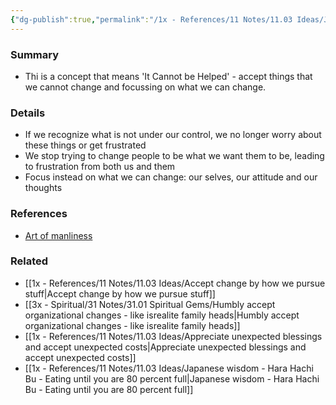 ```yaml
---
{"dg-publish":true,"permalink":"/1x - References/11 Notes/11.03 Ideas/Japanese wisdom - Shikata Ga Nai - Accepting what you cannot change/","title":"Japanese wisdom - Shikata Ga Nai - Accepting what you cannot change","created":"2023-08-12T09:08:08.794+03:00","updated":"2024-02-14T20:18:29.082+03:00"}
---
```



### Summary
- Thi is a concept that means 'It Cannot be Helped' - accept things that we cannot change and focussing on what we can change.

### Details
- If we recognize what is not under our control, we no longer worry about these things or get frustrated
- We stop trying to change people to be what we want them to be, leading to frustration from both us and them
- Focus instead on what we can change: our selves, our attitude and our thoughts

### References
- [Art of manliness](https://www.artofmanliness.com/character/advice/7-japanese-concepts-that-can-improve-your-life/)

### Related
- [[1x - References/11 Notes/11.03 Ideas/Accept change by how we pursue stuff\|Accept change by how we pursue stuff]]
- [[3x - Spiritual/31 Notes/31.01 Spiritual Gems/Humbly accept organizational changes - like isrealite family heads\|Humbly accept organizational changes - like isrealite family heads]]
- [[1x - References/11 Notes/11.03 Ideas/Appreciate unexpected blessings and accept unexpected costs\|Appreciate unexpected blessings and accept unexpected costs]]
- [[1x - References/11 Notes/11.03 Ideas/Japanese wisdom - Hara Hachi Bu - Eating until you are 80 percent full\|Japanese wisdom - Hara Hachi Bu - Eating until you are 80 percent full]]